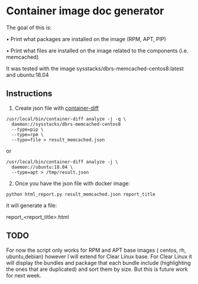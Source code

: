 # Container image doc generator

The goal of this is: 

•	Print what packages are installed on the image (RPM, APT, PIP)

•	Print what files are installed on the image related to the components (i.e. memcached)

It was tested with the image sysstacks/dbrs-memcached-centos8:latest and ubuntu:18.04

## Instructions

1) Create json file with [container-diff](https://github.com/GoogleContainerTools/container-diff)

```
/usr/local/bin/container-diff analyze -j -q \
  daemon://sysstacks/dbrs-memcached-centos8 
  --type=pip \
  --type=rpm \
  --type=file > result_memcached.json
```

or 

```
/usr/local/bin/container-diff analyze -j \
  daemon://ubuntu:18.04 \
  --type=apt > /tmp/result.json
```

2) Once you have the json file with docker image:

```
python html_report.py result_memcached.json report_title
```

it will generate a file:

report_<report_title>.html

## TODO

For now the script only works for RPM and APT base images ( centos, rh, ubuntu,debian) 
however I will extend for Clear Linux base. 
For Clear Linux it will display the bundles and package that each bundle include (highlighting the ones that are duplicated) and sort them by size. But this is future work for next week.


